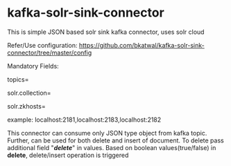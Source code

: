 # kafka-solr-sink-connector
This is simple JSON based solr sink kafka connector, uses solr cloud

Refer/Use configuration: https://github.com/bkatwal/kafka-solr-sink-connector/tree/master/config

Mandatory Fields:

topics=
<your toipic name>
  
solr.collection=
<your solr collection name>
  
solr.zkhosts=
<comma separated zookeeper hosts>
  
  example: localhost:2181,localhost:2183,localhost:2182
  
This connector can consume only JSON type object from kafka topic. Further, can be used for both delete and insert of document. To delete pass additional field "___delete___" in values. Based on boolean values(true/false) in __delete__, delete/insert operation is triggered
